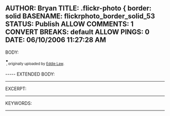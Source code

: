 AUTHOR: Bryan
TITLE: .flickr-photo { border: solid
BASENAME: flickrphoto_border_solid_53
STATUS: Publish
ALLOW COMMENTS: 1
CONVERT BREAKS: __default__
ALLOW PINGS: 0
DATE: 06/10/2006 11:27:28 AM
-----
BODY:
<style type="text/css">
.flickr-photo { border: solid 2px #000000; }
.flickr-yourcomment { }
.flickr-frame { text-align: left; padding: 3px; }
.flickr-caption { font-size: 0.8em; margin-top: 0px; }
</style>

<div class="flickr-frame">
	<a href="http://www.flickr.com/photos/eddielaw/156884247/" title="photo sharing"><img src="http://static.flickr.com/63/156884247_42bba7c35d.jpg" class="flickr-photo" alt="" /></a>
<br />
	<span class="flickr-caption"><a href="http://www.flickr.com/photos/eddielaw/156884247/"></a>, originally uploaded by <a href="http://www.flickr.com/people/eddielaw/">Eddie Law</a>.</span>
</div>
				
<p class="flickr-yourcomment">
	
</p>
-----
EXTENDED BODY:

-----
EXCERPT:

-----
KEYWORDS:

-----



